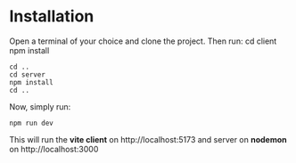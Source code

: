 # Installation
Open a terminal of your choice and clone the project. Then run: 
    cd client
    npm install

    cd ..
    cd server
    npm install
    cd ..

Now, simply run: 

    npm run dev

This will run the **vite client** on http://localhost:5173 and server on **nodemon** on http://localhost:3000
